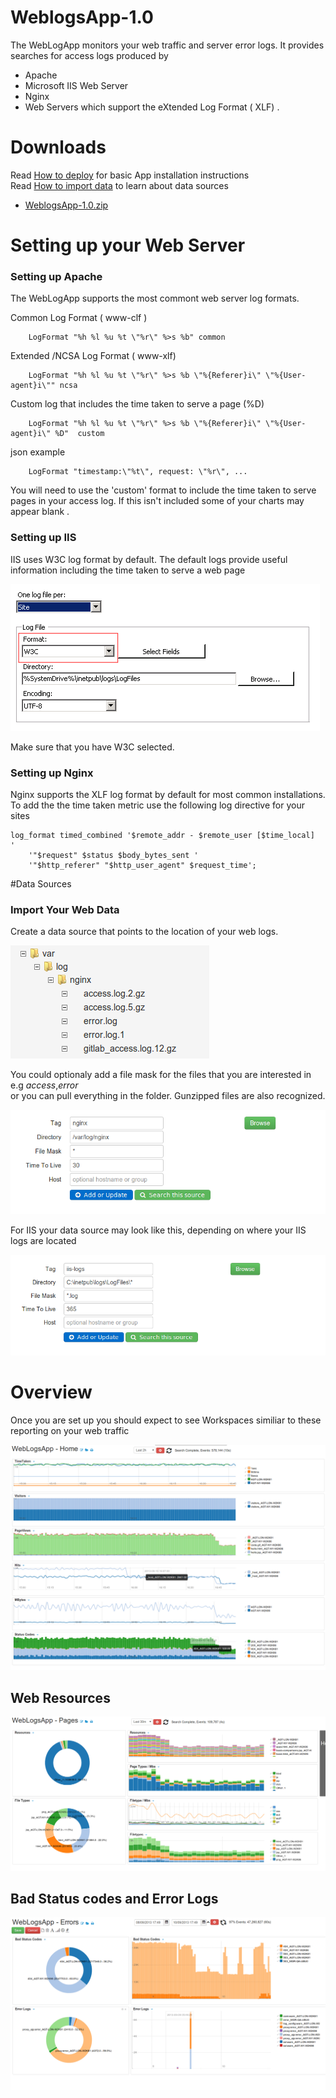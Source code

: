 WeblogsApp-1.0
===========
 
The WebLogApp monitors your web traffic and server error logs. It provides searches for access logs produced by 

 * Apache 
 * Microsoft IIS Web Server 
 * Nginx
 * Web Servers which support the eXtended Log Format ( XLF) . 

# Downloads 

Read [How to deploy](http://logscape.github.io/deploy.html) for basic App installation instructions  
Read [How to import data](http://logscape.github.io/datasources.html) to learn about data sources

 * [WeblogsApp-1.0.zip](https://github.com/logscape/unixapp/raw/master/dist/WeblogsApp-1.0.zip)


# Setting up your Web Server  

### Setting up Apache 
The WebLogApp supports the most commont web server log formats.

 Common Log Format  ( www-clf ) 

        LogFormat "%h %l %u %t \"%r\" %>s %b" common

 Extended /NCSA Log Format ( www-xlf) 

        LogFormat "%h %l %u %t \"%r\" %>s %b \"%{Referer}i\" \"%{User-agent}i\"" ncsa

 Custom log that includes the time taken to serve a page (%D) 

        LogFormat "%h %l %u %t \"%r\" %>s %b \"%{Referer}i\" \"%{User-agent}i\" %D"  custom

 json example

        LogFormat "timestamp:\"%t\", request: \"%r\", ...



You will need to use the 'custom' format to include the time taken to serve pages in your access log. If this isn't included some of your charts may appear blank . 

### Setting up IIS 

IIS uses W3C log format by default. The default logs provide useful information including the time taken to serve a web page

 ![IIS Logging Config](docs/images/iis-logging.png) 

Make sure that you have W3C selected. 


### Setting up Nginx 

Nginx supports the XLF log format by default for most common installations.  To add the the time taken metric use the following log directive for your sites

	log_format timed_combined '$remote_addr - $remote_user [$time_local]  '
        '"$request" $status $body_bytes_sent '
        '"$http_referer" "$http_user_agent" $request_time';

#Data Sources 

### Import Your Web Data

Create a data source that points to the location of your web logs. 

 ![](docs/images/iis-datasource-filebrowser.png)

You could optionaly add a file mask for the files that you are interested in e.g *access*,*error*  
or you can pull everything in the folder. Gunzipped files are also recognized.

 ![](docs/images/iis-datasource.png) 

For IIS your data source may look like this, depending on where your IIS  logs are located

 ![](docs/images/iis-datasource-iis.png) 





# Overview

Once you are set up you should expect to see Workspaces similiar to these reporting on your web traffic

 ![](docs/images/iis-overview.png)


## Web  Resources 

 ![](docs/images/iis-resources.png) 



## Bad Status codes and Error Logs 

 ![](docs/images/iis-errors.png) 


